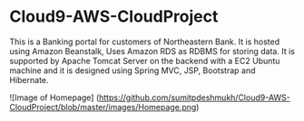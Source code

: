 # Cloud9-AWS-CloudProject
This is a Banking portal for customers of Northeastern Bank. It is hosted using Amazon Beanstalk, Uses Amazon RDS as RDBMS for storing data. It is supported by Apache Tomcat Server on the backend with a EC2 Ubuntu machine and it is designed using Spring MVC, JSP, Bootstrap and Hibernate. 

![Image of Homepage]
(https://github.com/sumitpdeshmukh/Cloud9-AWS-CloudProject/blob/master/images/Homepage.png)





